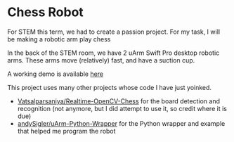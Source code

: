 # Chess Robot
For STEM this term, we had to create a passion project. For my task, I will be making a robotic arm play chess

In the back of the STEM room, we have 2 uArm Swift Pro desktop robotic arms. These arms move (relatively) fast, and have a suction cup.

A working demo is available [here](https://raw.githubusercontent.com/NotLawson/STEM_chess_robot/refs/heads/master/demo.mov)

This project uses many other projects whose code I have just yoinked.
- [Vatsalparsaniya/Realtime-OpenCV-Chess](https://github.com/Vatsalparsaniya/Realtime-OpenCV-Chess) for the board detection and recognition (not anymore, but I did attempt to use it, so credit where it is due)
- [andySigler/uArm-Python-Wrapper](https://github.com/andySigler/uArm-Python-Wrapper) for the Python wrapper and example that helped me program the robot